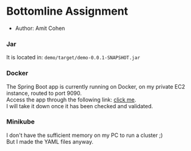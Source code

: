 # Bottomline Assignment
* Author: Amit Cohen
  

### Jar
It is located in: `demo/target/demo-0.0.1-SNAPSHOT.jar`

### Docker
The Spring Boot app is currently running on Docker, on my private EC2 instance, routed to port 9090.  
Access the app through the following link: [click me](http://matbuha.xyz:9090/hello).  
I will take it down once it has been checked and validated.

### Minikube
I don't have the sufficient memory on my PC to run a cluster ;)  
But I made the YAML files anyway.
